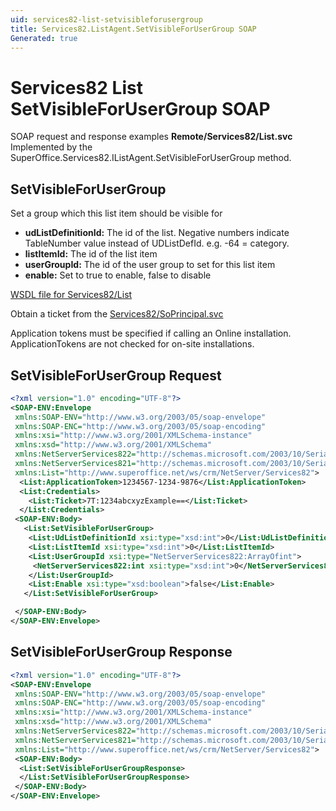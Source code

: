 ```yaml
---
uid: services82-list-setvisibleforusergroup
title: Services82.ListAgent.SetVisibleForUserGroup SOAP
Generated: true
---
```


# Services82 List SetVisibleForUserGroup SOAP

SOAP request and response examples **Remote/Services82/List.svc**
Implemented by the <see cref="M:SuperOffice.Services82.IListAgent.SetVisibleForUserGroup">SuperOffice.Services82.IListAgent.SetVisibleForUserGroup</see> method.

## SetVisibleForUserGroup

Set a group which this list item should be visible for

* **udListDefinitionId:** The id of the list. Negative numbers indicate TableNumber value instead of UDListDefId. e.g. -64 = category.
* **listItemId:** The id of the list item
* **userGroupId:** The id of the user group to set for this list item
* **enable:** Set to true to enable, false to disable



[WSDL file for Services82/List](../Services82-List.md)

Obtain a ticket from the [Services82/SoPrincipal.svc](../SoPrincipal/index.md)

Application tokens must be specified if calling an Online installation. ApplicationTokens are not checked for on-site installations.

## SetVisibleForUserGroup Request

```xml
<?xml version="1.0" encoding="UTF-8"?>
<SOAP-ENV:Envelope
 xmlns:SOAP-ENV="http://www.w3.org/2003/05/soap-envelope"
 xmlns:SOAP-ENC="http://www.w3.org/2003/05/soap-encoding"
 xmlns:xsi="http://www.w3.org/2001/XMLSchema-instance"
 xmlns:xsd="http://www.w3.org/2001/XMLSchema"
 xmlns:NetServerServices822="http://schemas.microsoft.com/2003/10/Serialization/Arrays"
 xmlns:NetServerServices821="http://schemas.microsoft.com/2003/10/Serialization/"
 xmlns:List="http://www.superoffice.net/ws/crm/NetServer/Services82">
  <List:ApplicationToken>1234567-1234-9876</List:ApplicationToken>
  <List:Credentials>
    <List:Ticket>7T:1234abcxyzExample==</List:Ticket>
  </List:Credentials>
 <SOAP-ENV:Body>
   <List:SetVisibleForUserGroup>
    <List:UdListDefinitionId xsi:type="xsd:int">0</List:UdListDefinitionId>
    <List:ListItemId xsi:type="xsd:int">0</List:ListItemId>
    <List:UserGroupId xsi:type="NetServerServices822:ArrayOfint">
     <NetServerServices822:int xsi:type="xsd:int">0</NetServerServices822:int>
    </List:UserGroupId>
    <List:Enable xsi:type="xsd:boolean">false</List:Enable>
   </List:SetVisibleForUserGroup>

 </SOAP-ENV:Body>
</SOAP-ENV:Envelope>

```


## SetVisibleForUserGroup Response

```xml
<?xml version="1.0" encoding="UTF-8"?>
<SOAP-ENV:Envelope
 xmlns:SOAP-ENV="http://www.w3.org/2003/05/soap-envelope"
 xmlns:SOAP-ENC="http://www.w3.org/2003/05/soap-encoding"
 xmlns:xsi="http://www.w3.org/2001/XMLSchema-instance"
 xmlns:xsd="http://www.w3.org/2001/XMLSchema"
 xmlns:NetServerServices822="http://schemas.microsoft.com/2003/10/Serialization/Arrays"
 xmlns:NetServerServices821="http://schemas.microsoft.com/2003/10/Serialization/"
 xmlns:List="http://www.superoffice.net/ws/crm/NetServer/Services82">
 <SOAP-ENV:Body>
  <List:SetVisibleForUserGroupResponse>
  </List:SetVisibleForUserGroupResponse>
 </SOAP-ENV:Body>
</SOAP-ENV:Envelope>

```

